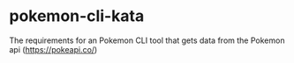 # pokemon-cli-kata
The requirements for an Pokemon CLI tool that gets data from the Pokemon api (https://pokeapi.co/)
